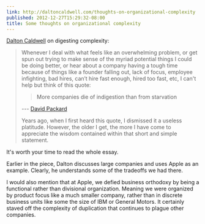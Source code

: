 ```yaml
---
link: http://daltoncaldwell.com/thoughts-on-organizational-complexity
published: 2012-12-27T15:29:32-08:00
title: Some thoughts on organizational complexity
---
```

[Dalton Caldwell](https://alpha.app.net/dalton) on digesting complexity:

> Whenever I deal with what feels like an overwhelming problem, or get spun out trying to make sense of the myriad potential things I could be doing better, or hear about a company having a tough time because of things like a founder falling out, lack of focus, employee infighting, bad hires, can’t hire fast enough, hired too fast, etc, I can't help but think of this quote:
> 
> > More companies die of indigestion than from starvation
> 
> --- [David Packard](https://en.wikipedia.org/wiki/David_Packard)
> 
> Years ago, when I first heard this quote, I dismissed it a useless platitude. However, the older I get, the more I have come to appreciate the wisdom contained within that short and simple statement.

It's worth your time to read the whole essay.

Earlier in the piece, Dalton discusses large companies and uses Apple as an example. Clearly, he understands some of the tradeoffs we had there.

I would also mention that at Apple, we defied business orthodoxy by being a functional rather than divisional organization. Meaning we were organized by product focus like a much smaller company, rather than in discrete business units like some the size of IBM or General Motors. It certainly staved off the complexity of duplication that continues to plague other companies.
